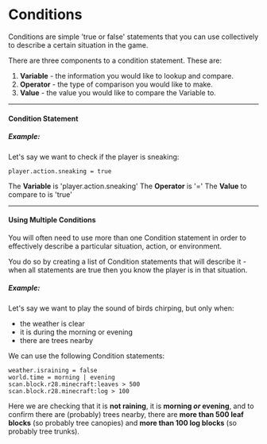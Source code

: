 # Conditions
Conditions are simple 'true or false' statements that you can use collectively to describe a certain situation in the game.

There are three components to a condition statement.
These are:
1) **Variable** - the information you would like to lookup and compare.
2) **Operator** - the type of comparison you would like to make.
3) **Value** - the value you would like to compare the Variable to.

---
#### Condition Statement
##### Example:
Let's say we want to check if the player is sneaking:

``player.action.sneaking = true``

The **Variable** is 'player.action.sneaking'
The **Operator** is '='
The **Value** to compare to is 'true'

---
#### Using Multiple Conditions
You will often need to use more than one Condition statement in order to effectively describe a particular situation, action, or environment.

You do so by creating a list of Condition statements that will describe it - when all statements are true then you know the player is in that situation.

##### Example:
Let's say we want to play the sound of birds chirping, but only when:
- the weather is clear
- it is during the morning or evening
- there are trees nearby

We can use the following Condition statements:

    weather.israining = false
    world.time = morning | evening
    scan.block.r28.minecraft:leaves > 500
    scan.block.r28.minecraft:log > 100

Here we are checking that it is **not raining**, it is **morning *or* evening**, and to confirm there are (probably) trees nearby, there are **more than 500 leaf blocks** (so probably tree canopies) and **more than 100 log blocks** (so probably tree trunks).